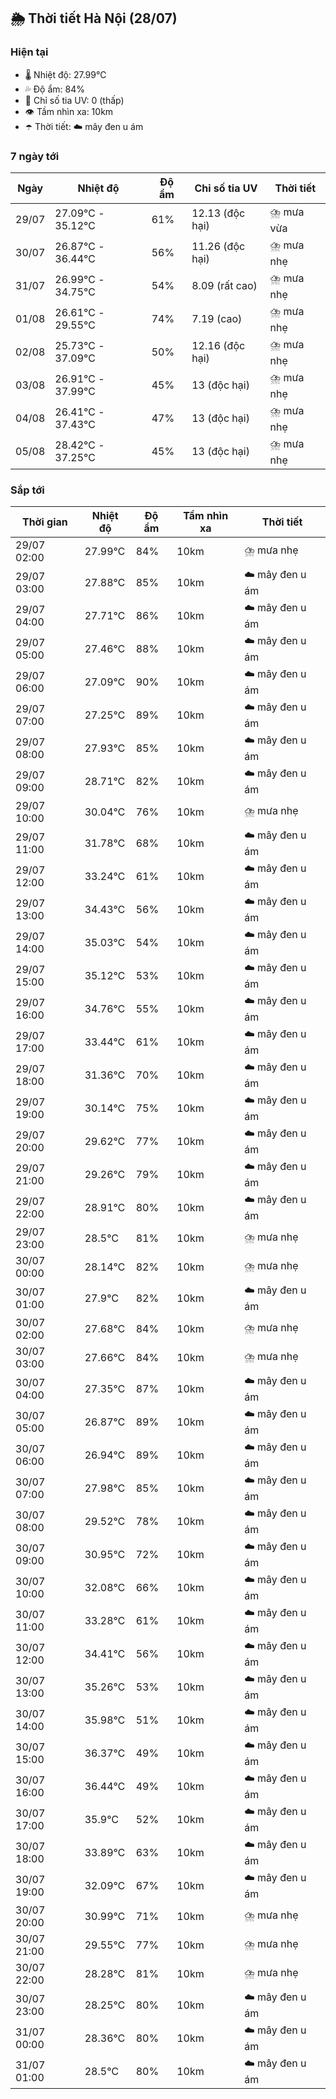 ## 🌦️ Thời tiết Hà Nội (28/07)

### Hiện tại

- 🌡️ Nhiệt độ: 27.99℃
- 💦 Độ ẩm: 84%
- 🌟 Chỉ số tia UV: 0 (thấp)
- 👁️ Tầm nhìn xa: 10km
- ☂️ Thời tiết: ☁️ mây đen u ám

### 7 ngày tới

| Ngày | Nhiệt độ | Độ ẩm | Chỉ số tia UV | Thời tiết |
| --- | --- | --- | --- | --- |
| 29/07 | 27.09℃ - 35.12℃ | 61% | 12.13 (độc hại) | ⛈️ mưa vừa |
| 30/07 | 26.87℃ - 36.44℃ | 56% | 11.26 (độc hại) | ⛈️ mưa nhẹ |
| 31/07 | 26.99℃ - 34.75℃ | 54% | 8.09 (rất cao) | ⛈️ mưa nhẹ |
| 01/08 | 26.61℃ - 29.55℃ | 74% | 7.19 (cao) | ⛈️ mưa nhẹ |
| 02/08 | 25.73℃ - 37.09℃ | 50% | 12.16 (độc hại) | ⛈️ mưa nhẹ |
| 03/08 | 26.91℃ - 37.99℃ | 45% | 13 (độc hại) | ⛈️ mưa nhẹ |
| 04/08 | 26.41℃ - 37.43℃ | 47% | 13 (độc hại) | ⛈️ mưa nhẹ |
| 05/08 | 28.42℃ - 37.25℃ | 45% | 13 (độc hại) | ⛈️ mưa nhẹ |

### Sắp tới

| Thời gian | Nhiệt độ | Độ ẩm | Tầm nhìn xa | Thời tiết |
| --- | --- | --- | --- | --- |
| 29/07 02:00 | 27.99℃ | 84% | 10km | ⛈️ mưa nhẹ |
| 29/07 03:00 | 27.88℃ | 85% | 10km | ☁️ mây đen u ám |
| 29/07 04:00 | 27.71℃ | 86% | 10km | ☁️ mây đen u ám |
| 29/07 05:00 | 27.46℃ | 88% | 10km | ☁️ mây đen u ám |
| 29/07 06:00 | 27.09℃ | 90% | 10km | ☁️ mây đen u ám |
| 29/07 07:00 | 27.25℃ | 89% | 10km | ☁️ mây đen u ám |
| 29/07 08:00 | 27.93℃ | 85% | 10km | ☁️ mây đen u ám |
| 29/07 09:00 | 28.71℃ | 82% | 10km | ☁️ mây đen u ám |
| 29/07 10:00 | 30.04℃ | 76% | 10km | ⛈️ mưa nhẹ |
| 29/07 11:00 | 31.78℃ | 68% | 10km | ☁️ mây đen u ám |
| 29/07 12:00 | 33.24℃ | 61% | 10km | ☁️ mây đen u ám |
| 29/07 13:00 | 34.43℃ | 56% | 10km | ☁️ mây đen u ám |
| 29/07 14:00 | 35.03℃ | 54% | 10km | ☁️ mây đen u ám |
| 29/07 15:00 | 35.12℃ | 53% | 10km | ☁️ mây đen u ám |
| 29/07 16:00 | 34.76℃ | 55% | 10km | ☁️ mây đen u ám |
| 29/07 17:00 | 33.44℃ | 61% | 10km | ☁️ mây đen u ám |
| 29/07 18:00 | 31.36℃ | 70% | 10km | ☁️ mây đen u ám |
| 29/07 19:00 | 30.14℃ | 75% | 10km | ☁️ mây đen u ám |
| 29/07 20:00 | 29.62℃ | 77% | 10km | ☁️ mây đen u ám |
| 29/07 21:00 | 29.26℃ | 79% | 10km | ☁️ mây đen u ám |
| 29/07 22:00 | 28.91℃ | 80% | 10km | ☁️ mây đen u ám |
| 29/07 23:00 | 28.5℃ | 81% | 10km | ⛈️ mưa nhẹ |
| 30/07 00:00 | 28.14℃ | 82% | 10km | ⛈️ mưa nhẹ |
| 30/07 01:00 | 27.9℃ | 82% | 10km | ☁️ mây đen u ám |
| 30/07 02:00 | 27.68℃ | 84% | 10km | ⛈️ mưa nhẹ |
| 30/07 03:00 | 27.66℃ | 84% | 10km | ⛈️ mưa nhẹ |
| 30/07 04:00 | 27.35℃ | 87% | 10km | ☁️ mây đen u ám |
| 30/07 05:00 | 26.87℃ | 89% | 10km | ☁️ mây đen u ám |
| 30/07 06:00 | 26.94℃ | 89% | 10km | ☁️ mây đen u ám |
| 30/07 07:00 | 27.98℃ | 85% | 10km | ☁️ mây đen u ám |
| 30/07 08:00 | 29.52℃ | 78% | 10km | ☁️ mây đen u ám |
| 30/07 09:00 | 30.95℃ | 72% | 10km | ☁️ mây đen u ám |
| 30/07 10:00 | 32.08℃ | 66% | 10km | ☁️ mây đen u ám |
| 30/07 11:00 | 33.28℃ | 61% | 10km | ☁️ mây đen u ám |
| 30/07 12:00 | 34.41℃ | 56% | 10km | ☁️ mây đen u ám |
| 30/07 13:00 | 35.26℃ | 53% | 10km | ☁️ mây đen u ám |
| 30/07 14:00 | 35.98℃ | 51% | 10km | ☁️ mây đen u ám |
| 30/07 15:00 | 36.37℃ | 49% | 10km | ☁️ mây đen u ám |
| 30/07 16:00 | 36.44℃ | 49% | 10km | ☁️ mây đen u ám |
| 30/07 17:00 | 35.9℃ | 52% | 10km | ☁️ mây đen u ám |
| 30/07 18:00 | 33.89℃ | 63% | 10km | ☁️ mây đen u ám |
| 30/07 19:00 | 32.09℃ | 67% | 10km | ☁️ mây đen u ám |
| 30/07 20:00 | 30.99℃ | 71% | 10km | ⛈️ mưa nhẹ |
| 30/07 21:00 | 29.55℃ | 77% | 10km | ⛈️ mưa nhẹ |
| 30/07 22:00 | 28.28℃ | 81% | 10km | ⛈️ mưa nhẹ |
| 30/07 23:00 | 28.25℃ | 80% | 10km | ☁️ mây đen u ám |
| 31/07 00:00 | 28.36℃ | 80% | 10km | ☁️ mây đen u ám |
| 31/07 01:00 | 28.5℃ | 80% | 10km | ☁️ mây đen u ám |
